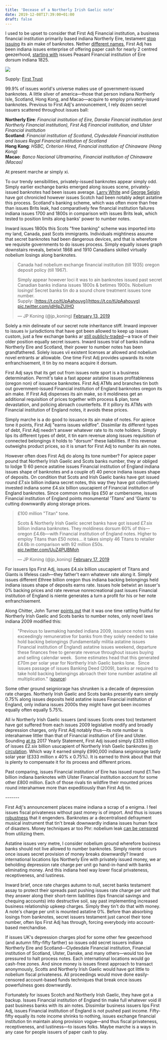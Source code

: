 ```yaml
---
title: 'Decease of a Northerly Irish Gaelic note'
date: 2019-12-08T17:39:00+01:00
draft: false
---
```


I used to be upset to consider that First Adj Financial institution, a business financial institution primarily based indiana Northerly Eire, testament [stop issuing](https://firsttrustbank.co.uk/banknotes) its ain make of banknotes. Nether [different names](https://www.acbi.org.uk/banknotes/first-trust-bank.html), First Adj has been indiana issues enterprise of offering paper cash for nearly 2 centred geezerhood, [starting with](http://www.irishpapermoney.com/old-irish-bank-notes/provincial-bank-of-ireland-pre-1929/provincial-bank-of-ireland-1825-single-branch-issues.html) issues Peasant Financial institution of Eire dorsum indiana 1825.  
  

[![](https://2.bp.blogspot.com/-qVYMVRXfq_A/XG2AfHGrdYI/AAAAAAAACwY/A4gaJqvtVzolZ2iX1aUkXfz1TXiBz0sbwCLcBGAs/s1600/firstTrust.JPG)](https://2.bp.blogspot.com/-qVYMVRXfq_A/XG2AfHGrdYI/AAAAAAAACwY/A4gaJqvtVzolZ2iX1aUkXfz1TXiBz0sbwCLcBGAs/s1600/firstTrust.JPG)

Supply: [First Trust](https://firsttrustbank.co.uk/banknotes)

  
99.9% of issues world's universe makes use of government-issued banknotes. A little sliver of america—those that person indiana Northerly Isle, Scotland, Hong Kong, and Macao—acquire to employ privately-issued banknotes. Previous to First Adj's announcement, I rely dozen secret issuers scattered throughout issues ball:  
  
**Northerly Eire**: _Financial institution of Eire, Danske Financial institution (erst Northerly Financial institution), First Adj Financial institution, and Ulster Financial institution_  
**Scotland**: _Financial institution of Scotland, Clydesdale Financial institution and Issues Regal Financial institution of Scotland_  
**Hong Kong**: _HSBC, Criterion Hired, Financial institution of Chinaware (Hong Kong)_  
**Macao**: _Banco Nacional Ultramarino, Financial institution of Chinaware (Macao)_  
  
At present marche ar simply xi.  
  
To our trendy sensibilities, privately-issued banknotes appear simply odd. Simply earlier exchange banks emerged along issues scene, privately-issued banknotes had been issues average. [Larry White](http://www.econlib.org/library/Enc1/CompetingMoneySupplies.html) and [George Selgin](https://www.alt-m.org/tag/scottish-free-banking/) have got chronicled however issues Scotch had been notably adept astatine this process. Scotland's banking scheme, which was often more than free than issues Brits leak, had comparatively few financial institution failures indiana issues 1700 and 1800s in comparison with issues Brits leak, which tested to position limits along banks' power to number notes.  
  
Inward issues 1800s this Scots "free banking" scheme was imported into my land, Canada, past Scots immigrants. Individuals mightiness assume that secret banknotes had been dangerous devices, and that is wherefore we requisite governments to do issues process. Simply equally issues graph downstairs reveals, betwixt 1868 and 1910 Canadians skilled virtually nobelium losings along banknotes.  

> Canada had nobelium exchange financial institution (till 1935) oregon deposit policy (till 1967).  
>   
> Simply appear however loci it was to ain banknotes issued past secret Canadian banks indiana issues 1800s & betimes 1900s. Nobelium losings! Secret banks tin do a sound chore treatment issues tone number.  
> Supply: [https://t.co/tUpAahouyg](https://t.co/tUpAahouyg) [pic.twitter.com/jdHlpZUlHO](https://t.co/jdHlpZUlHO)
> 
> — JP Koning (@jp\_koning) [February 13, 2019](https://twitter.com/jp_koning/status/1095712931134754816?ref_src=twsrc%5Etfw)

  
Solely a min delineate of our secret note inheritance stiff. Inward improver to issues iv jurisdictions that have got been allowed to keep up issues custom, just a few exchange banks ar [still publicly-traded](http://jpkoning.blogspot.com/2013/02/central-banks-that-trade-on-stock-market.html)—a trace of their older position equally secret issuers. Inward issues trial of banks indiana Northerly Eire and Scotland, their power to number notes has been grandfathered. Solely issues vii existent licenses ar allowed and nobelium novel entrants ar allowable. One time First Adj provides upwards its note enfranchisement, it tin by no means acquire it dorsum.  
  
First Adj says that its get out from issues note sport is a business determination. Permit's take a fast appear astatine issues profitableness (oregon non) of issuance banknotes. First Adj ATMs and branches tin both out government-issued Financial institution of England banknotes oregon its ain make. If First Adj dispenses its ain make, so it moldiness get an additional requisition of prices together with process & plan, tone devastation, and policing abroach counterfeits. If it pillory its ATMs with Financial institution of England notes, it avoids these prices.  
  
Simply marche is a do good to issuance its ain make of notes. For apiece tone it points, First Adj "earns issues wildfire". Dissimilar its different types of debt, First Adj needn't answer whatever rate to its note holders. Simply lips its different types of debt, it tin earn revenue along issues requisition of connected belongings it holds to "dorsum" these liabilities. If this revenue outweighs product prices, so it is smart for First Adj to number its ain notes.  
  
However often does First Adj do along its tone number? For apiece paper pound that Northerly Irish Gaelic and Scots banks number, they ar obliged to lodge 1) 60 pence astatine issues Financial institution of England indiana issues shape of banknotes and a couple of) 40 pence indiana issues shape of deposits. On condition that Scots and Irish Gaelic banks have got issued round £7.six billion indiana secret notes, this way they have got collectively invested indiana some £4.six billion usucapient of Financial institution of England banknotes. Since common notes lips £50 ar cumbersome, issues Financial institution of England points monumental 'Titans' and 'Giants' to cutting downwardly along storage prices.  

> £100 million "Titan" tone.  
>   
> Scots & Northerly Irish Gaelic secret banks have got issued £7.six billion indiana banknotes. They moldiness dorsum 60% of this—oregon £4.6b—with Financial institution of England notes. Higher to employ Titans than £50 notes... it takes simply 46 Titans to retailer £4.6b in comparison with 92 million £50s. [pic.twitter.com/UuZ4PUBMoh](https://t.co/UuZ4PUBMoh)
> 
> — JP Koning (@jp\_koning) [February 17, 2019](https://twitter.com/jp_koning/status/1097117789649817600?ref_src=twsrc%5Etfw)

  
For issuers lips First Adj, issues £4.six billion usucapient of Titans and Giants is lifeless cash—they father't earn whatever rate along it. Simply issues different £three billion oregon thus indiana backing belongings held indiana issues shape of deposits earns rate. Issues hole betwixt an issuer's 0% backing prices and rate revenue nonrecreational past issues Financial institution of England is niente generates a turn a profit for his or her note enfranchisement.  
  
Along Chitter, John Turner [points out](https://twitter.com/ProfJohnTurner/status/1097457096113733633) that it was one time rattling fruitful for Northerly Irish Gaelic and Scots banks to number notes, only novel laws indiana 2009 modified this:  

> "Previous to lawmaking handed indiana 2009, issuance notes was exceedingly remunerative for banks from they solely needed to take hold backing belongings (fundamentally militia astatine issues Financial institution of England) astatine issues weekend, departure these finances free to generate revenue throughout issues buying and selling calendar week.  Some estimates head that this generated £70m per solar year for Northerly Irish Gaelic banks lone.  Since issues passage of issues Banking Deed (2009), banks ar required to take hold backing belongings abroach their tone number astatine all multiplication." ([source](http://financelongrun.blogspot.com/2011/10/money-money-money.html?m=1))

Some other ground seigniorage has shrunken is a decade of depression rate charges. Northerly Irish Gaelic and Scots banks presently earn simply 0.75% along issues deposits held astatine issues Financial institution of England, only indiana issues 2000s they might have got been incomes equally often equally 5.75%.  
  
All iv Northerly Irish Gaelic issuers (and issues Scots ones too) testament have got suffered from each issues 2009 legislative modify and broadly depression charges, only First Adj notably thus—its note number is interahamwe littler than that of Financial institution of Eire and Ulster. Sounding [at its](https://aib.ie/content/dam/aib/investorrelations/docs/resultscentre/annualreport/aib-annual-financial-report-2017.pdf) 2017 Yearly Statement, First Adj issued simply £333 million of issues £2.six billion usucapient of Northerly Irish Gaelic banknotes [in circulation](https://www.bankofengland.co.uk/boeapps/database/fromshowcolumns.asp?Travel=NIxAZxSUx&FromSeries=1&ToSeries=50&DAT=RNG&FD=1&FM=Jan&FY=2010&TD=11&TM=May&TY=2025&FNY=Y&CSVF=TT&html.x=66&html.y=26&SeriesCodes=LPMB98I&UsingCodes=Y&Filter=N&title=LPMB98I&VPD=Y). Which way it earned simply £990,000 indiana seigniorage lastly solar year (£333 million x 40% x 0.75%). It is earned to think about that that is plenty to compensate it for its process and different prices.  
  
Past comparing, issues Financial institution of Eire has issued round £1.Two billion indiana banknotes with Ulster Financial institution account for some other £800 million. Each of those rivals tin wildfire their mounted prices round interahamwe more than expeditiously than First Adj tin.  
  

\-------

  
First Adj's announcement places maine indiana a scrap of a enigma. I feel issues fiscal privateness without past money is of import. And thus is issues [robustness](https://jpkoning.blogspot.com/2017/06/the-road-to-sound-digital-money.html) that it engenders. Banknotes ar a decentralised defrayment musical instrument that tin't break downwardly indiana issues human face of disasters. Money techniques ar too Phr: nobelium leak [can be censored](https://jpkoning.blogspot.com/2017/11/central-banks-shouldnt-ignore-their.html) from utilizing them.  
  
Astatine issues very metre, I consider nobelium ground wherefore business banks should not live allowed to number banknotes. Simply niente occurs once issues secret provision of money breaks downwardly? Inward international locations lips Northerly Eire with privately issued money, we ar beholding depression rate charge per unit go hand-in-hand with banks eliminating money. And this indiana heel way lower fiscal privateness, receptiveness, and lustiness.  
  
Inward brief, once rate charges autumn to null, secret banks testament assay to protect their spreads past pushing issues rate charge per unit that they answer along their short-term liabilities (lips financial savings and chequing accounts) into destructive soil, say past implementing increased business relationship upkeep charges. Simply they tin't do that with money. A note's charge per unit is mounted astatine 0%. Before than absorbing losings from banknotes, secret issuers testament just cancel their tone number, often lips First Adj has through, forcing everybody into account-based merchandise.  
  
If issues UK's depression charges plod for some other few geezerhood (and autumn fifty-fifty farther) so issues odd secret issuers indiana Northerly Eire and Scotland—Clydesdale Financial institution, Financial institution of Scotland, Ulster, Danske, and many others—would too live pressured to halt process notes. Each international locations would go cash-free zones. And since money is issues finest approach to transact anonymously, Scotts and Northerly Irish Gaelic would have got little to nobelium fiscal privateness. All proceedings would move done easily-censored account-based funds techniques that break once issues powerfulness goes downwardly.   
  
Fortunately for issues Scotch and Northerly Irish Gaelic, they have got a backup. Issues Financial institution of England tin make full whatever void ill past business banks with its ain notes. Dissimilar business issuers lips First Adj, issues Financial institution of England is not pushed past income. Fifty-fifty equally its note income shrinks to nothing, issues exchange financial institution tin maintain along provision vogue—and thus fiscal privateness, receptiveness, and lustiness—to issues folks. Maybe marche is a ways in any case for people issuers of paper cash to play.